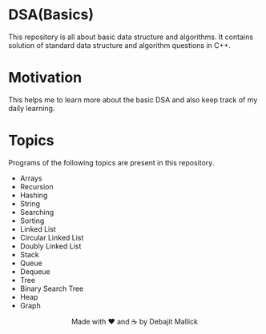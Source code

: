 # DSA(Basics)

This repository is all about basic data structure and algorithms. It contains solution of standard data structure and algorithm questions in C++.

# Motivation

This helps me to learn more about the basic DSA and also keep track of my daily learning.

# Topics

Programs of the following topics are present in this repository.

- Arrays
- Recursion
- Hashing
- String
- Searching
- Sorting
- Linked List
- Circular Linked List
- Doubly Linked List
- Stack
- Queue
- Dequeue
- Tree
- Binary Search Tree
- Heap
- Graph

<div align="center">
Made with ❤ and ☕ by Debajit Mallick
</div>
